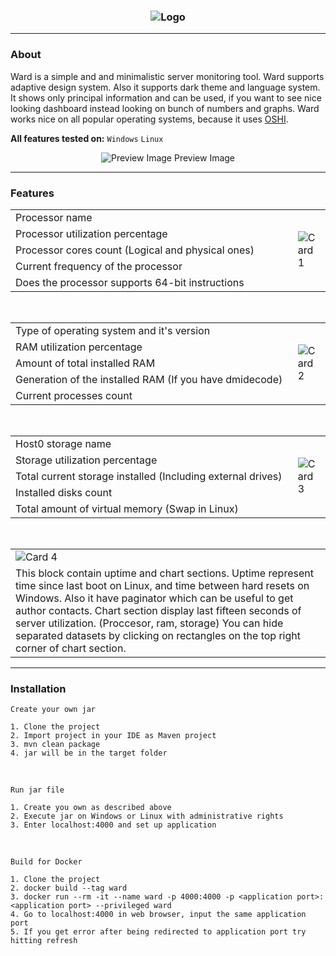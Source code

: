 <h3 align = "center">
    <img src = "https://steamuserimages-a.akamaihd.net/ugc/1297549742976925024/97F3CBA92B2FEF3652F5A06EC90FB5FF89E5D224/" alt = "Logo" />
</h3>

---

### About

Ward is a simple and and minimalistic server monitoring tool. Ward supports adaptive design system. Also it supports dark theme and language system.
It shows only principal information and can be used, if you want to see nice looking dashboard instead looking on bunch of numbers and graphs.
Ward works nice on all popular operating systems, because it uses [OSHI](https://github.com/oshi/oshi).

**All features tested on:** `Windows` `Linux`

<p align = "center">
    <img src = "https://steamuserimages-a.akamaihd.net/ugc/1601547572022736987/1D8D2E576D957DDB9CE34E13D5944AF841E8AAD8/" alt = "Preview Image" />
    <h7 align = "center">Preview Image</h7>
</p>

---

### Features

<table>
    <tr>
        <td width = "600.5">Processor name</td>
        <td rowspan = "5">
            <img src = "https://steamuserimages-a.akamaihd.net/ugc/1601547572022743136/D62DF59CFA60F5749F2DC7BFE5E9256BCF59E066/" alt = "Card 1" align = "center" />
        </td>
    </tr>
    <tr>
        <td>Processor utilization percentage</td>
    </tr>
    <tr>
        <td>Processor cores count (Logical and physical ones)</td>
    </tr>
    <tr>
        <td>Current frequency of the processor</td>
    </tr>
    <tr>
        <td>Does the processor supports 64-bit instructions</td>
    </tr>
</table>

<br>

<table>
    <tr>
        <td width = "600.5">Type of operating system and it's version</td>
        <td rowspan = "5">
            <img src = "https://steamuserimages-a.akamaihd.net/ugc/1601547572022744630/F9E0CACAA81C882B2F4E401E65090BE9F1FE96F6/" alt = "Card 2" align = "center" />
        </td>
    </tr>
    <tr>
        <td>RAM utilization percentage</td>
    </tr>
    <tr>
        <td>Amount of total installed RAM</td>
    </tr>
    <tr>
        <td>Generation of the installed RAM (If you have dmidecode)</td>
    </tr>
    <tr>
        <td>Current processes count</td>
    </tr>
</table>

<br>

<table>
    <tr>
        <td width = "600.5">Host0 storage name</td>
        <td rowspan = "5">
            <img src = "https://steamuserimages-a.akamaihd.net/ugc/1601547572022746249/D6C5612E2D6AB759CC10438C2D93F7EC80F83D83/" alt = "Card 3" align = "center" />
        </td>
    </tr>
    <tr>
        <td>Storage utilization percentage</td>
    </tr>
    <tr>
        <td>Total current storage installed (Including external drives)</td>
    </tr>
    <tr>
        <td>Installed disks count</td>
    </tr>
    <tr>
        <td>Total amount of virtual memory (Swap in Linux)</td>
    </tr>
</table>

<br>

<table>
    <tr>
        <td width = "916.5">
            <img src = "https://steamuserimages-a.akamaihd.net/ugc/1601547572022740496/79ED24E5E626C7029DA4BDEFFBB04C3E0BF61DB1/" alt = "Card 4" align = "center" />
        </td>
    </tr>
    <tr>
        <td>
            This block contain uptime and chart sections. Uptime represent time since last boot on Linux, and time between hard resets on Windows.
            Also it have paginator which can be useful to get author contacts.
            Chart section display last fifteen seconds of server utilization. (Proccesor, ram, storage)
            You can hide separated datasets by clicking on rectangles on the top right corner of chart section.
        </td>
    </tr>
</table>

---

### Installation
    Create your own jar

    1. Clone the project
    2. Import project in your IDE as Maven project
    3. mvn clean package
    4. jar will be in the target folder

<br>

    Run jar file

    1. Create you own as described above
    2. Execute jar on Windows or Linux with administrative rights
    3. Enter localhost:4000 and set up application

<br>

    Build for Docker

    1. Clone the project
    2. docker build --tag ward
    3. docker run --rm -it --name ward -p 4000:4000 -p <application port>:<application port> --privileged ward
    4. Go to localhost:4000 in web browser, input the same application port
    5. If you get error after being redirected to application port try hitting refresh
